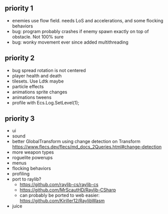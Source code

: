 ## priority 1
- enemies use flow field. needs LoS and accelerations, and some flocking behaviors
- bug: program probably crashes if enemy spawn exactly on top of obstacle. Not 100% sure
- bug: wonky movement ever since added multithreading

## priority 2
- bug spread rotation is not centered
- player health and death
- tilesets. Use Ldtk maybe
- particle effects
- animations sprite changes
- animations tweens
- profile with Ecs.Log.SetLevel(1);

## priority 3
- ui
- sound
- better GlobalTransform using change detection on Transform https://www.flecs.dev/flecs/md_docs_2Queries.html#change-detection
- more weapon types
- roguelite powerups
- menus
- flocking behaviors
- profiling
- port to raylib?
  - https://github.com/raylib-cs/raylib-cs
  - https://github.com/MrScautHD/Raylib-CSharp
  - can probably be ported to web easier: https://github.com/Kiriller12/RaylibWasm
- juice